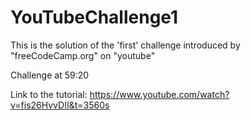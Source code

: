 # YouTubeChallenge1

This is the solution of the 'first' challenge introduced by "freeCodeCamp.org" on "youtube"

Challenge at 59:20

Link to the tutorial: https://www.youtube.com/watch?v=fis26HvvDII&t=3560s
